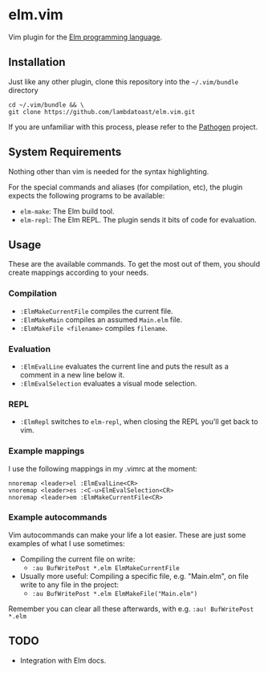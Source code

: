 # elm.vim

Vim plugin for the [Elm programming language](http://elm-lang.org/).

## Installation

Just like any other plugin, clone this repository into the `~/.vim/bundle` directory

    cd ~/.vim/bundle && \
    git clone https://github.com/lambdatoast/elm.vim.git

If you are unfamiliar with this process, please refer to the [Pathogen](https://github.com/tpope/vim-pathogen) project.

## System Requirements

Nothing other than vim is needed for the syntax highlighting.

For the special commands and aliases (for compilation, etc), the plugin expects the following programs to be available:

* `elm-make`: The Elm build tool.
* `elm-repl`: The Elm REPL. The plugin sends it bits of code for evaluation.

## Usage

These are the available commands. To get the most out of them,
you should create mappings according to your needs.

### Compilation

* `:ElmMakeCurrentFile` compiles the current file.
* `:ElmMakeMain` compiles an assumed `Main.elm` file.
* `:ElmMakeFile <filename>` compiles `filename`.

### Evaluation

* `:ElmEvalLine` evaluates the current line and puts the result as a
  comment in a new line below it.
* `:ElmEvalSelection` evaluates a visual mode selection.

### REPL

* `:ElmRepl` switches to `elm-repl`, when closing the REPL you'll get back to vim.

### Example mappings

I use the following mappings in my .vimrc at the moment:

    nnoremap <leader>el :ElmEvalLine<CR>
    vnoremap <leader>es :<C-u>ElmEvalSelection<CR>
    nnoremap <leader>em :ElmMakeCurrentFile<CR>

### Example autocommands

Vim autocommands can make your life a lot easier.
These are just some examples of what I use sometimes:

* Compiling the current file on write:
    + `:au BufWritePost *.elm ElmMakeCurrentFile`
* Usually more useful: Compiling a specific file, e.g. "Main.elm", on file write to any file in the project:
    + `:au BufWritePost *.elm ElmMakeFile("Main.elm")`

Remember you can clear all these afterwards, with e.g. `:au! BufWritePost *.elm`

## TODO

* Integration with Elm docs.
